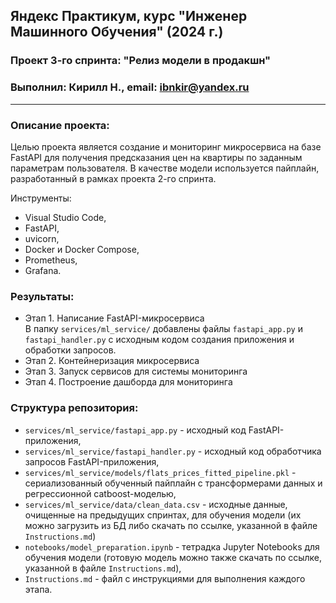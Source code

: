 ## Яндекс Практикум, курс "Инженер Машинного Обучения" (2024 г.)
### Проект 3-го спринта: "Релиз модели в продакшн"
### Выполнил: Кирилл Н., email: ibnkir@yandex.ru
***
### Описание проекта:
Целью проекта является создание и мониторинг микросервиса на базе FastAPI для получения предсказания цен на квартиры по заданным параметрам пользователя. В качестве модели используется пайплайн, разработанный в рамках 
проекта 2-го спринта. 

Инструменты:
- Visual Studio Code,
- FastAPI, 
- uvicorn,
- Docker и Docker Compose,
- Prometheus,
- Grafana.

### Результаты:
- Этап 1. Написание FastAPI-микросервиса<br>
В папку `services/ml_service/` добавлены файлы `fastapi_app.py` и `fastapi_handler.py` с исходным кодом
создания приложения и обработки запросов.
- Этап 2. Контейнеризация микросервиса<br>
- Этап 3. Запуск сервисов для системы мониторинга<br>
- Этап 4. Построение дашборда для мониторинга<br>


### Структура репозитория:
- `services/ml_service/fastapi_app.py` - исходный код FastAPI-приложения,
- `services/ml_service/fastapi_handler.py` - исходный код обработчика запросов FastAPI-приложения,
- `services/ml_service/models/flats_prices_fitted_pipeline.pkl` - сериализованный обученный пайплайн 
с трансформерами данных и регрессионной catboost-моделью, 
- `services/ml_service/data/clean_data.csv` - исходные данные, очищенные на предыдущих спринтах,
для обучения модели (их можно загрузить из БД либо скачать по ссылке, указанной в файле `Instructions.md`)
- `notebooks/model_preparation.ipynb` - тетрадка Jupyter Notebooks для обучения модели (готовую модель
можно также скачать по ссылке, указанной в файле `Instructions.md`),
- `Instructions.md` - файл с инструкциями для выполнения каждого этапа.
